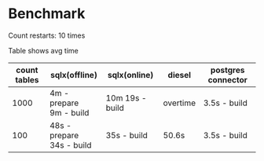 # Benchmark

Count restarts: 10 times

Table shows avg time


| count tables | sqlx(offline) | sqlx(online) | diesel | postgres connector |
|---|---|---|---|---|
| 1000 | 4m - prepare</br>9m - build | 10m 19s - build | overtime | 3.5s - build |
| 100 | 48s - prepare</br>34s - build | 35s - build | 50.6s | 3.5s - build |
